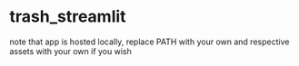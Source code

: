 # trash_streamlit
note that app is hosted locally, replace PATH with your own and respective assets with your own if you wish
